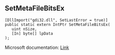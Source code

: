 ## SetMetaFileBitsEx

```
[DllImport("gdi32.dll", SetLastError = true)]
public static extern IntPtr SetMetaFileBitsEx(
   uint nSize,
   [In] byte[] lpData
);
```

Microsoft documentation: [Link](https://docs.microsoft.com/en-us/windows/win32/api/wingdi/nf-wingdi-setmetafilebitsex)

